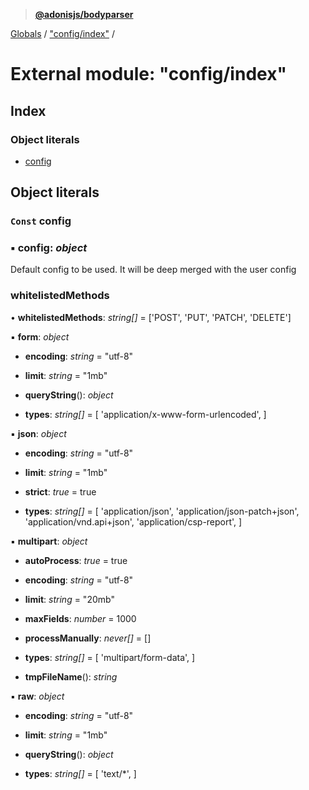 > **[@adonisjs/bodyparser](../README.md)**

[Globals](../globals.md) / ["config/index"](_config_index_.md) /

# External module: "config/index"

## Index

### Object literals

* [config](_config_index_.md#const-config)

## Object literals

### `Const` config

### ▪ **config**: *object*

Default config to be used. It will be deep merged
with the user config

###  whitelistedMethods

• **whitelistedMethods**: *string[]* =  ['POST', 'PUT', 'PATCH', 'DELETE']

▪ **form**: *object*

* **encoding**: *string* = "utf-8"

* **limit**: *string* = "1mb"

* **queryString**(): *object*

* **types**: *string[]* =  [
      'application/x-www-form-urlencoded',
    ]

▪ **json**: *object*

* **encoding**: *string* = "utf-8"

* **limit**: *string* = "1mb"

* **strict**: *true* = true

* **types**: *string[]* =  [
      'application/json',
      'application/json-patch+json',
      'application/vnd.api+json',
      'application/csp-report',
    ]

▪ **multipart**: *object*

* **autoProcess**: *true* = true

* **encoding**: *string* = "utf-8"

* **limit**: *string* = "20mb"

* **maxFields**: *number* = 1000

* **processManually**: *never[]* =  []

* **types**: *string[]* =  [
      'multipart/form-data',
    ]

* **tmpFileName**(): *string*

▪ **raw**: *object*

* **encoding**: *string* = "utf-8"

* **limit**: *string* = "1mb"

* **queryString**(): *object*

* **types**: *string[]* =  [
      'text/*',
    ]